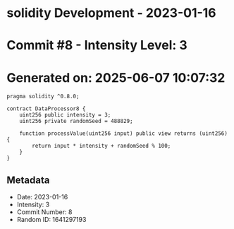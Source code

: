 ﻿# solidity Development - 2023-01-16
# Commit #8 - Intensity Level: 3
# Generated on: 2025-06-07 10:07:32
```solidity
pragma solidity ^0.8.0;

contract DataProcessor8 {
    uint256 public intensity = 3;
    uint256 private randomSeed = 488829;

    function processValue(uint256 input) public view returns (uint256) {
        return input * intensity + randomSeed % 100;
    }
}
```
## Metadata
- Date: 2023-01-16
- Intensity: 3
- Commit Number: 8
- Random ID: 1641297193
